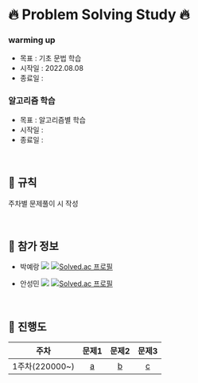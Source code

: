 # 🔥 Problem Solving Study 🔥
### warming up
- 목표 : 기초 문법 학습
- 시작일 : 2022.08.08
- 종료일 : 
### 알고리즘 학습
- 목표 : 알고리즘별 학습
- 시작일 : 
- 종료일 : 

</br>

## 🚀 규칙
주차별 문제풀이 시 작성

</br>

## 🙋 참가 정보

- 박예랑 <img src="https://img.shields.io/badge/C++-00599C?style=flat-square&logo=cplusplus&logoColor=white"/> [![Solved.ac
프로필](http://mazassumnida.wtf/api/mini/generate_badge?boj=dpfkdvkr)](https://solved.ac/dpfkdvkr)
<!--![mazandi profile](http://mazandi.herokuapp.com/api?handle={dpfkdvkr}&theme=warm)-->

- 안성민 <img src="https://img.shields.io/badge/Python-3776AB?style=flat-square&logo=Python&logoColor=white"/> [![Solved.ac
프로필](http://mazassumnida.wtf/api/mini/generate_badge?boj=zzzdks760)](https://solved.ac/zzzdks760)
<!--![mazandi profile](http://mazandi.herokuapp.com/api?handle={zzzdks760}&theme=warm)-->


</br>

## 📅 진행도

|주차|문제1|문제2|문제3|
|:-----:|:-----:|:-----:|:-----:|
|1주차(220000~)|[a](#)|[b](#)|[c](#)|
